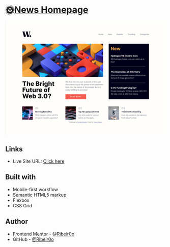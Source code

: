# 🌞[News Homepage](https://news-homepage-green.vercel.app/)

![Final version](./design/screenshot.png)

## Links

- Live Site URL: [Click here](https://news-homepage-green.vercel.app/)

## Built with

- Mobile-first workflow
- Semantic HTML5 markup
- Flexbox
- CSS Grid

## Author

- Frontend Mentor - [@Ribeir0o](https://www.frontendmentor.io/profile/Ribeir0o)
- GitHub - [@Ribeir0o](https://github.com/Ribeir0o/)
